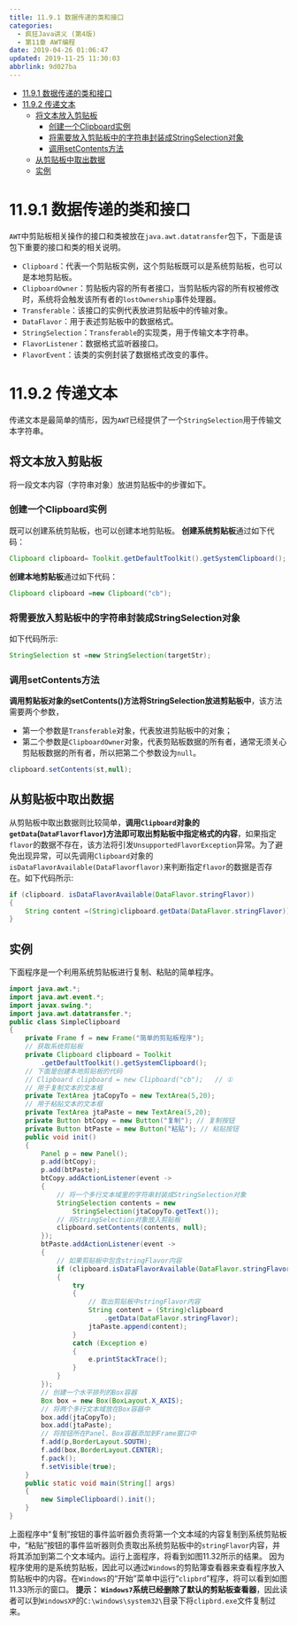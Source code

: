 ```yaml
---
title: 11.9.1 数据传递的类和接口
categories: 
  - 疯狂Java讲义 (第4版)
  - 第11章 AWT编程
date: 2019-04-26 01:06:47
updated: 2019-11-25 11:30:03
abbrlink: 9d027ba
---
```

<div id='my_toc'>

- [11.9.1 数据传递的类和接口](/JavaReadingNotes/9d027ba/#11-9-1-数据传递的类和接口)
- [11.9.2 传递文本](/JavaReadingNotes/9d027ba/#11-9-2-传递文本)
    - [将文本放入剪贴板](/JavaReadingNotes/9d027ba/#将文本放入剪贴板)
        - [创建一个Clipboard实例](/JavaReadingNotes/9d027ba/#创建一个Clipboard实例)
        - [将需要放入剪贴板中的字符串封装成StringSelection对象](/JavaReadingNotes/9d027ba/#将需要放入剪贴板中的字符串封装成StringSelection对象)
        - [调用setContents方法](/JavaReadingNotes/9d027ba/#调用setContents方法)
    - [从剪贴板中取出数据](/JavaReadingNotes/9d027ba/#从剪贴板中取出数据)
    - [实例](/JavaReadingNotes/9d027ba/#实例)

</div>
<!--more-->
<script>if (navigator.platform.toLowerCase() == 'win32'){document.getElementById('my_toc').style.display = 'none';}</script>

<!--end-->
# 11.9.1 数据传递的类和接口 #
`AWT`中剪贴板相关操作的接口和类被放在`java.awt.datatransfer`包下，下面是该包下重要的接口和类的相关说明。
- `Clipboard`：代表一个剪贴板实例，这个剪贴板既可以是系统剪贴板，也可以是本地剪贴板。
- `ClipboardOwner`：剪贴板内容的所有者接口，当剪贴板内容的所有权被修改时，系统将会触发该所有者的`lostOwnership`事件处理器。
- `Transferable`：该接口的实例代表放进剪贴板中的传输对象。
- `DataFlavor`：用于表述剪贴板中的数据格式。
- `StringSelection`：`Transferable`的实现类，用于传输文本字符串。
- `FlavorListener`：数据格式监听器接口。
- `FlavorEvent`：该类的实例封装了数据格式改变的事件。

# 11.9.2 传递文本 #
传递文本是最简单的情形，因为`AWT`已经提供了一个`StringSelection`用于传输文本字符串。
## 将文本放入剪贴板 ##
将一段文本内容（字符串对象）放进剪贴板中的步骤如下。
### 创建一个Clipboard实例 ###
既可以创建系统剪贴板，也可以创建本地剪贴板。
**创建系统剪贴板**通过如下代码：
```java
Clipboard clipboard= Toolkit.getDefaultToolkit().getSystemClipboard();
```
**创建本地剪贴板**通过如下代码：
```java
Clipboard clipboard =new Clipboard("cb");
```
### 将需要放入剪贴板中的字符串封装成StringSelection对象 ###
如下代码所示:
```java
StringSelection st =new StringSelection(targetStr);
```
### 调用setContents方法 ###
**调用剪贴板对象的setContents()方法将StringSelection放进剪贴板中**，该方法需要两个参数，
- 第一个参数是`Transferable`对象，代表放进剪贴板中的对象；
- 第二个参数是`ClipboardOwner`对象，代表剪贴板数据的所有者，通常无须关心剪贴板数据的所有者，所以把第二个参数设为`null`。

```java
clipboard.setContents(st,null);
```
## 从剪贴板中取出数据 ##
从剪贴板中取出数据则比较简单，**调用`Clipboard`对象的`getData`(`DataFlavorflavor`)方法即可取出剪贴板中指定格式的内容**，如果指定`flavor`的数据不存在，该方法将引发`UnsupportedFlavorException`异常。为了避免出现异常，可以先调用`Clipboard`对象的`isDataFlavorAvailable(DataFlavorflavor)`来判断指定`flavor`的数据是否存在。如下代码所示:
```java
if (clipboard. isDataFlavorAvailable(DataFlavor.stringFlavor))
{
    String content =(String)clipboard.getData(DataFlavor.stringFlavor));
}
```
## 实例 ##
下面程序是一个利用系统剪贴板进行复制、粘贴的简单程序。
```java
import java.awt.*;
import java.awt.event.*;
import javax.swing.*;
import java.awt.datatransfer.*;
public class SimpleClipboard
{
    private Frame f = new Frame("简单的剪贴板程序");
    // 获取系统剪贴板
    private Clipboard clipboard = Toolkit
        .getDefaultToolkit().getSystemClipboard();
    // 下面是创建本地剪贴板的代码
    // Clipboard clipboard = new Clipboard("cb");   // ①
    // 用于复制文本的文本框
    private TextArea jtaCopyTo = new TextArea(5,20);
    // 用于粘贴文本的文本框
    private TextArea jtaPaste = new TextArea(5,20);
    private Button btCopy = new Button("复制"); // 复制按钮
    private Button btPaste = new Button("粘贴"); // 粘贴按钮
    public void init()
    {
        Panel p = new Panel();
        p.add(btCopy);
        p.add(btPaste);
        btCopy.addActionListener(event ->
        {
            // 将一个多行文本域里的字符串封装成StringSelection对象
            StringSelection contents = new
                StringSelection(jtaCopyTo.getText());
            // 将StringSelection对象放入剪贴板
            clipboard.setContents(contents, null);
        });
        btPaste.addActionListener(event ->
        {
            // 如果剪贴板中包含stringFlavor内容
            if (clipboard.isDataFlavorAvailable(DataFlavor.stringFlavor))
            {
                try
                {
                    // 取出剪贴板中stringFlavor内容
                    String content = (String)clipboard
                        .getData(DataFlavor.stringFlavor);
                    jtaPaste.append(content);
                }
                catch (Exception e)
                {
                    e.printStackTrace();
                }
            }
        });
        // 创建一个水平排列的Box容器
        Box box = new Box(BoxLayout.X_AXIS);
        // 将两个多行文本域放在Box容器中
        box.add(jtaCopyTo);
        box.add(jtaPaste);
        // 将按钮所在Panel、Box容器添加到Frame窗口中
        f.add(p,BorderLayout.SOUTH);
        f.add(box,BorderLayout.CENTER);
        f.pack();
        f.setVisible(true);
    }
    public static void main(String[] args)
    {
        new SimpleClipboard().init();
    }
}
```
上面程序中“复制”按钮的事件监听器负责将第一个文本域的内容复制到系统剪贴板中，“粘贴”按钮的事件监听器则负责取出系统剪贴板中的`stringFlavor`内容，并将其添加到第二个文本域内。运行上面程序，将看到如图11.32所示的结果。
因为程序使用的是系统剪贴板，因此可以通过`Windows`的剪贴簿查看器来查看程序放入剪贴板中的内容。在`Windows`的“开始”菜单中运行“`clipbrd`”程序，将可以看到如图11.33所示的窗口。
**提示：**
**`Windows7`系统已经删除了默认的剪贴板查看器**，因此读者可以到`WindowsXP`的`C:\windows\system32\`目录下将`clipbrd.exe`文件复制过来。

